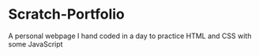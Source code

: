 # Scratch-Portfolio
A personal webpage I hand coded in a day to practice HTML and CSS with some JavaScript
